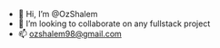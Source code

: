 - 👋 Hi, I’m @OzShalem
- 💞️ I’m looking to collaborate on any fullstack project
- 📫 ozshalem98@gmail.com

<!---
OzShalem/OzShalem is a ✨ special ✨ repository because its `README.md` (this file) appears on your GitHub profile.
You can click the Preview link to take a look at your changes.
--->
